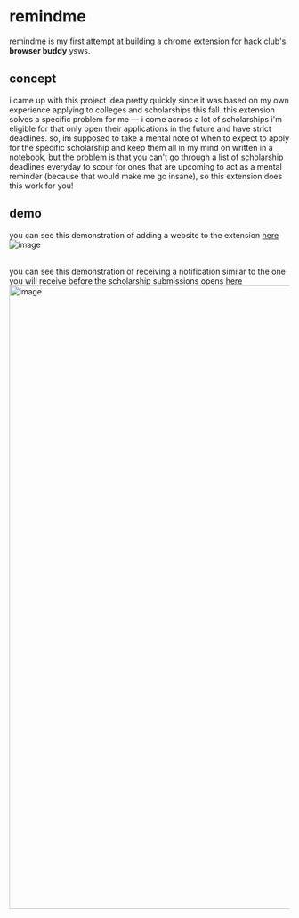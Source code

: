 # remindme
remindme is my first attempt at building a chrome extension for hack club's <b>browser buddy</b> ysws.

## concept
i came up with this project idea pretty quickly since it was based on my own experience applying to colleges and scholarships this fall. this extension solves a specific problem for me — i come across a lot of scholarships i'm eligible for that only open their applications in the future and have strict deadlines. so, im supposed to take a mental note of when to expect to apply for the specific scholarship and keep them all in my mind on written in a notebook, but the problem is that you can't go through a list of scholarship deadlines everyday to scour for ones that are upcoming to act as a mental reminder (because that would make me go insane), so this extension does this work for you!

## demo
you can see this demonstration of adding a website to the extension [here](https://github.com/arsoninstigator/remindme/blob/main/demo/browserbuddy-demo.mp4)
![image](https://github.com/user-attachments/assets/3179e21b-68df-4778-b52e-6bb62ce2585a)

<br>
you can see this demonstration of receiving a notification similar to the one you will receive before the scholarship submissions opens <a href="https://github.com/arsoninstigator/remindme/blob/main/demo/notification-browserbuddy.mp4">here</a>
<img width="1118" alt="image" src="https://github.com/user-attachments/assets/2652ac86-414b-4f33-9efe-ff2c6bff1389">
